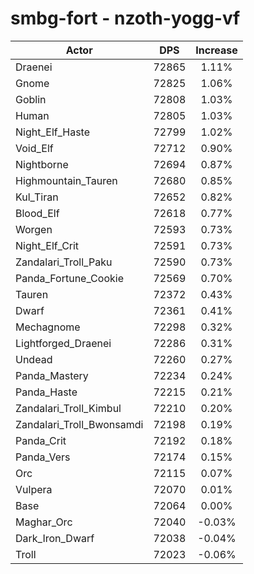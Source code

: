 # smbg-fort - nzoth-yogg-vf
| Actor | DPS | Increase |
|---|:---:|:---:|
|Draenei|72865|1.11%|
|Gnome|72825|1.06%|
|Goblin|72808|1.03%|
|Human|72805|1.03%|
|Night_Elf_Haste|72799|1.02%|
|Void_Elf|72712|0.90%|
|Nightborne|72694|0.87%|
|Highmountain_Tauren|72680|0.85%|
|Kul_Tiran|72652|0.82%|
|Blood_Elf|72618|0.77%|
|Worgen|72593|0.73%|
|Night_Elf_Crit|72591|0.73%|
|Zandalari_Troll_Paku|72590|0.73%|
|Panda_Fortune_Cookie|72569|0.70%|
|Tauren|72372|0.43%|
|Dwarf|72361|0.41%|
|Mechagnome|72298|0.32%|
|Lightforged_Draenei|72286|0.31%|
|Undead|72260|0.27%|
|Panda_Mastery|72234|0.24%|
|Panda_Haste|72215|0.21%|
|Zandalari_Troll_Kimbul|72210|0.20%|
|Zandalari_Troll_Bwonsamdi|72198|0.19%|
|Panda_Crit|72192|0.18%|
|Panda_Vers|72174|0.15%|
|Orc|72115|0.07%|
|Vulpera|72070|0.01%|
|Base|72064|0.00%|
|Maghar_Orc|72040|-0.03%|
|Dark_Iron_Dwarf|72038|-0.04%|
|Troll|72023|-0.06%|
